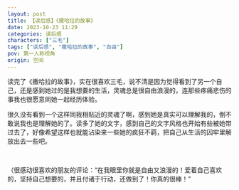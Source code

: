 ```yaml
---
layout: post
title: 【读后感】《撒哈拉的故事》
date: 2023-10-23 11:29
categories: 读后感
characters: ["三毛"]
tags: ["读后感", "撒哈拉的故事", "自由"]
pov: 第一人称视角
origin: 空间
---
```


读完了《撒哈拉的故事》，实在很喜欢三毛，说不清是因为觉得看到了另一个自己，还是感到她过的是我想要的生活，灵魂总是很自由浪漫的，连那些疼痛悲伤的事我也很愿意同她一起经历体验。

很久没有看到一个这样同我相贴近的灵魂了啊，感到她是真实可以理解我的，倒不敢说我也是理解她的了。读多了她的文字，感到自己的文字风格也开始有些被她带过去了，好像希望这样也就能沾染来一些她的疯狂不羁，把自己从生活的囚牢里解放出去一些吧。

<br>

（很感动很喜欢的朋友的评论：“在我眼里你就是自由又浪漫的！爱着自己喜欢的，坚持自己想要的，并且付诸于行动，还做到了！你真的很棒！”
